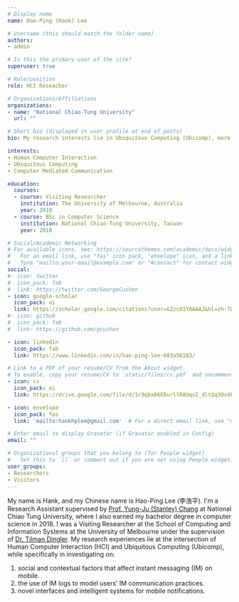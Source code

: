 ```yaml
---
# Display name
name: Hao-Ping (Hank) Lee

# Username (this should match the folder name)
authors:
- admin

# Is this the primary user of the site?
superuser: true

# Role/position
role: HCI Reseacher

# Organizations/Affiliations
organizations:
- name: "National Chiao-Tung University"
  url: ""

# Short bio (displayed in user profile at end of posts)
bio: My research interests lie in Ubiquitous Computing (Ubicomp), more specifically in developing technologies that support people’s attention and communication in ubiquitous environments.

interests:
- Human Computer Interaction
- Ubiquitous Computing
- Computer Mediated Communication

education:
  courses:
  - course: Visiting Researcher
    institution: The University of Melbourne, Australia
    year: 2019
  - course: BSc in Computer Science
    institution: National Chiao-Tung University, Taiwan
    year: 2018

# Social/Academic Networking
# For available icons, see: https://sourcethemes.com/academic/docs/widgets/#icons
#   For an email link, use "fas" icon pack, "envelope" icon, and a link in the
#   form "mailto:your-email@example.com" or "#contact" for contact widget.
social:
#- icon: twitter
#  icon_pack: fab
#  link: https://twitter.com/GeorgeCushen
- icon: google-scholar
  icon_pack: ai
  link: https://scholar.google.com/citations?user=GZzc81YAAAAJ&hl=zh-TW
#- icon: github
#  icon_pack: fab
#  link: https://github.com/gcushen

- icon: linkedin
  icon_pack: fab
  link: https://www.linkedin.com/in/hao-ping-lee-683a56183/

# Link to a PDF of your resume/CV from the About widget.
# To enable, copy your resume/CV to `static/files/cv.pdf` and uncomment the lines below.  
- icon: cv
  icon_pack: ai
  link: https://drive.google.com/file/d/1c9qbx66EBurllR8UqoI_dltQq3OvXPv3/view?usp=sharing

- icon: envelope
  icon_pack: fas
  link: 'mailto:hankhplee@gmail.com'  # For a direct email link, use "mailto:test@example.org".

# Enter email to display Gravatar (if Gravatar enabled in Config)
email: ""

# Organizational groups that you belong to (for People widget)
#   Set this to `[]` or comment out if you are not using People widget.  
user_groups:
- Researchers
- Visitors
---
```


My name is Hank, and my Chinese name is Hao-Ping Lee (李浩平). I'm a Research Assistant supervised by [Prof. Yung-Ju (Stanley) Chang](https://www.armuro.info/) at National Chiao Tung University, where I also earned my bachelor degree in computer science in 2018. I was a Visiting Researcher at the School of Computing and Information Systems at the University of Melbourne under the supervision of [Dr. Tilman Dingler](http://tilmanification.com/). My research experiences lie at the intersection of Human Computer Interaction (HCI) and Ubiquitous Computing (Ubicomp), while specifically in investigating on:
<ol>
  <li> social and contextual factors that affect instant messaging (IM) on mobile.</li>
  <li> the use of IM logs to model users’ IM communication practices.</li>
  <li> novel interfaces and intelligent systems for mobile notifications.</li>
</ol>
